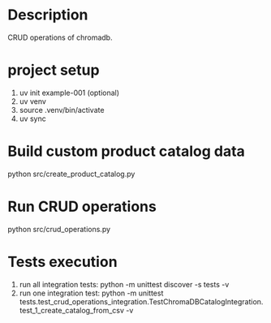 # Description
CRUD operations of chromadb.

# project setup
1. uv init example-001 (optional)
2. uv venv
3. source .venv/bin/activate
4. uv sync

# Build custom product catalog data
python src/create_product_catalog.py

# Run CRUD operations
python src/crud_operations.py


# Tests execution
1. run all integration tests: python -m unittest discover -s tests -v
2. run one integration test: python -m unittest tests.test_crud_operations_integration.TestChromaDBCatalogIntegration.test_1_create_catalog_from_csv -v
